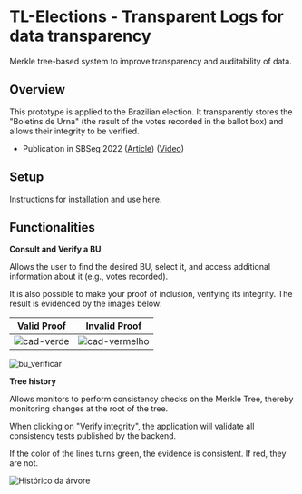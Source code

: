 # TL-Elections - Transparent Logs for data transparency
Merkle tree-based system to improve transparency and auditability of data.

## Overview

This prototype is applied to the Brazilian election. It transparently stores the "Boletins de Urna" (the result of the votes recorded in the ballot box) and allows their integrity to be verified.

* Publication in SBSeg 2022 ([Article](https://sol.sbc.org.br/index.php/sbseg_estendido/article/view/21696/21520)) ([Video](https://youtu.be/gRLXQXpbc5s "SBSeg"))


## Setup
Instructions for installation and use [here](./install.md).


## Functionalities

<b>Consult and Verify a BU</b>

Allows the user to find the desired BU, select it, and access additional information about it (e.g., votes recorded).

It is also possible to make your proof of inclusion, verifying its integrity. The result is evidenced by the images below:

<center>

| Valid Proof | Invalid Proof |
| :-------------: |:-------------:|
|![cad-verde](https://user-images.githubusercontent.com/77642873/180626237-60dc5438-43f3-436a-8374-c0d685b5d4a6.png)|![cad-vermelho](https://user-images.githubusercontent.com/77642873/180626247-1b7bfdee-68e1-4130-84de-d566fe12fafe.png)|

</center>   

![bu_verificar](https://user-images.githubusercontent.com/28439483/182242126-3c9efccb-c449-413d-8b38-ccbb552bec15.png)

<b> Tree history </b>

Allows monitors to perform consistency checks on the Merkle Tree, thereby monitoring changes at the root of the tree.

When clicking on "Verify integrity", the application will validate all consistency tests published by the backend.

If the color of the lines turns green, the evidence is consistent. If red, they are not.

![Histórico da árvore](https://user-images.githubusercontent.com/77642873/219463486-38a39714-b0ec-4205-9c09-1e8f5fd32278.png)
